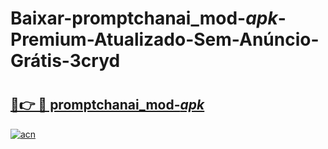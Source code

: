 # Baixar-promptchanai_mod-_apk_-Premium-Atualizado-Sem-Anúncio-Grátis-3cryd

# <h2><a href="https://342mf8.esa.edu.pl?src=promptchanai_mod-_apk_&ref=3cryd">🔗👉 🔴 promptchanai_mod-_apk_</a></h2>

[![acn](https://github.com/user-attachments/assets/0f9c940e-d8b0-45ae-aac7-cd30a18b3e1c)](https://342mf8.esa.edu.pl?src=promptchanai_mod-_apk_&ref=3cryd)

